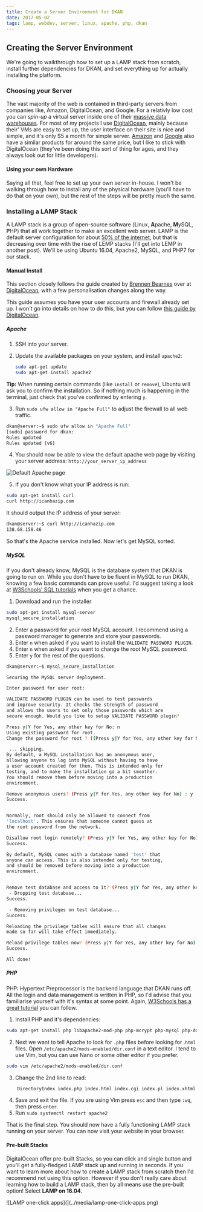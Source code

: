 ```yaml
---
title: Create a Server Environment for DKAN
date: 2017-05-02
tags: lamp, webdev, server, linux, apache, php, dkan
---
```


## Creating the Server Environment

We're going to walkthrough how to set up a LAMP stack from scratch, install further dependencies for DKAN, and set everything up for actually installing the platform.

### Choosing your Server

The vast majority of the web is contained in third-party servers from companies like, Amazon, DigitalOcean, and Google. For a relativly low cost you can *spin-up* a virtual server inside one of their [massive data warehouses](https://www.youtube.com/watch?v=XZmGGAbHqa0). For most of my projects I use [DigitalOcean](https://m.do.co/c/ed12e702f869), mainly because their' VMs are easy to set up, the user interface on their site is nice and simple, and it's only $5 a month for simple server. [Amazon](https://amazonlightsail.com/pricing/) and [Google](https://cloud.google.com/) also have a similar products for around the same price, but I like to stick with DigitalOcean (they've been doing this sort of thing for ages, and they always look out for little developers).

#### Using your own Hardware

Saying all that, feel free to set up your own server in-house. I won't be walking through how to install any of the physical hardware (you'll have to do that on your own), but the rest of the steps will be pretty much the same.

### Installing a LAMP Stack

A LAMP stack is a group of open-source software (**L**inux, **A**pache, **M**ySQL, **P**HP) that all work together to make an excellent web server. LAMP is the default server configuration for about [50% of the internet](https://w3techs.com/technologies/details/ws-apache/all/all), but that is decreasing over time with the rise of LEMP stacks (I'll get into LEMP in another post). We'll be using Ubuntu 16.04, Apache2, MySQL, and PHP7 for our stack.

#### Manual Install

This section closely follows the guide created by [Brennen Bearnes](https://www.digitalocean.com/community/users/bpb) over at [DigitalOcean](https://www.digitalocean.com/community/tutorials/how-to-install-linux-apache-mysql-php-lamp-stack-on-ubuntu-16-04), with a few personalisation changes along the way.

This guide assumes you have your user accounts and firewall already set up. I won't go into details on how to do this, but you can follow [this guide by DigitalOcean](https://www.digitalocean.com/community/tutorials/initial-server-setup-with-ubuntu-16-04).

##### Apache

1. SSH into your server.
2. Update the available packages on your system, and install `apache2`:

    ```bash
    sudo apt-get update
    sudo apt-get install apache2
    ```

**Tip:** When running certain commands (like `install` or `remove`), Ubuntu will ask you to confirm the installation. So if nothing much is happening in the terminal, just check that you've confirmed by entering `y`.

3. Run `sudo ufw allow in "Apache Full"` to adjust the firewall to all web traffic.

```bash
dkan@server:~$ sudo ufw allow in "Apache Full"
[sudo] password for dkan:
Rules updated
Rules updated (v6)
```

4. You should now be able to view the default apache web page by visiting your server address: `http://your_server_ip_address`

![Default Apache page](../media/default-apache-page.png)

5. If you don't know what your IP address is run:

```bash
sudo apt-get install curl
curl http://icanhazip.com
```

It should output the IP address of your server:

```bash
dkan@server:~$ curl http://icanhazip.com
138.68.158.46
```

So that's the Apache service installed. Now let's get MySQL sorted.

##### MySQL

If you don't already know, MySQL is the database system that DKAN is going to run on. While you don't have to be fluent in MySQL to run DKAN, knowing a few basic commands can prove useful. I'd suggest taking a look at [W3Schools' SQL tutorials](https://www.w3schools.com/sql/default.asp) when you get a chance.

1. Download and run the installer

```bash
sudo apt-get install mysql-server
mysql_secure_installation
```

2. Enter a password for your root MySQL account. I recommend using a password manager to generate and store your passwords.
1. Enter `n` when asked if you want to install the `VALIDATE PASSWORD PLUGIN`.
1. Enter `n` when asked if you want to change the root MySQL password.
4. Enter `y` for the rest of the questions.

```bash
dkan@server:~$ mysql_secure_installation

Securing the MySQL server deployment.

Enter password for user root:

VALIDATE PASSWORD PLUGIN can be used to test passwords
and improve security. It checks the strength of password
and allows the users to set only those passwords which are
secure enough. Would you like to setup VALIDATE PASSWORD plugin?

Press y|Y for Yes, any other key for No: n
Using existing password for root.
Change the password for root ? ((Press y|Y for Yes, any other key for No) : n

 ... skipping.
By default, a MySQL installation has an anonymous user,
allowing anyone to log into MySQL without having to have
a user account created for them. This is intended only for
testing, and to make the installation go a bit smoother.
You should remove them before moving into a production
environment.

Remove anonymous users? (Press y|Y for Yes, any other key for No) : y
Success.


Normally, root should only be allowed to connect from
'localhost'. This ensures that someone cannot guess at
the root password from the network.

Disallow root login remotely? (Press y|Y for Yes, any other key for No) : y
Success.

By default, MySQL comes with a database named 'test' that
anyone can access. This is also intended only for testing,
and should be removed before moving into a production
environment.


Remove test database and access to it? (Press y|Y for Yes, any other key for No) : y
 - Dropping test database...
Success.

 - Removing privileges on test database...
Success.

Reloading the privilege tables will ensure that all changes
made so far will take effect immediately.

Reload privilege tables now? (Press y|Y for Yes, any other key for No) : y
Success.

All done!
```

##### PHP

PHP: Hypertext Preprocessor is the backend language that DKAN runs off. All the login and data management is written in PHP, so I'd advise that you familiarise yourself with it's syntax at some point. Again, [W3Schools has a great tutorial](https://www.w3schools.com/php/default.asp) you can follow.

1. Install PHP and it's dependencies:

```bash
sudo apt-get install php libapache2-mod-php php-mcrypt php-mysql php-dom php-xml php-mbstring php-gd
```

2. Next we want to tell Apache to look for `.php` files before looking for .`html` files. Open `/etc/apache2/mods-enabled/dir.conf` in a text editor. I tend to use Vim, but you can use Nano or some other editor if you prefer.

```bash
sudo vim /etc/apache2/mods-enabled/dir.conf
```

3. Change the 2nd line to read:

```bash
    DirectoryIndex index.php index.html index.cgi index.pl index.xhtml index.htm
```

4. Save and exit the file. If you are using Vim press `esc` and then type `:wq`, then press `enter`.
5. Run `sudo systemctl restart apache2`

That is the final step. You should now have a fully functioning LAMP stack running on your server. You can now visit your website in your browser.

#### Pre-built Stacks

DigitalOcean offer pre-built Stacks, so you can click and single button and you'll get a fully-fledged LAMP stack up and running in seconds. If you want to learn more about how to create a LAMP stack from scratch then I'd recommend not using this option. However if you don't really care about learning how to build a LAMP stack, then by all means use the pre-built option! Select **LAMP on 16.04**.

![LAMP one-click apps](](../media/lamp-one-click-apps.png)
